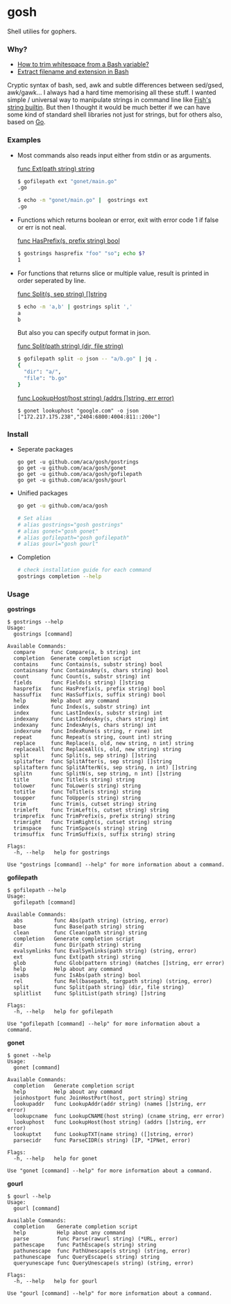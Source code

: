 # gosh
Shell utilies for gophers.  

### Why?

- [How to trim whitespace from a Bash variable?](https://stackoverflow.com/questions/369758/how-to-trim-whitespace-from-a-bash-variable)
- [Extract filename and extension in Bash](https://stackoverflow.com/questions/965053/extract-filename-and-extension-in-bash)


Cryptic syntax of bash, sed, awk and subtle differences between sed/gsed, awk/gawk... I always had a hard time memorising all these stuff. 
I wanted simple / universal way to manipulate strings in command line like [Fish's string builtin](http://fishshell.com/docs/current/cmds/string.html).
But then I thought it would be much better if we can have some kind of standard shell libraries not just for strings, but for others also, based on [Go](https://golang.org/).


### Examples
- Most commands also reads input either from stdin or as arguments. 

  [func Ext(path string) string](https://golang.org/pkg/path/filepath/#Ext)
  ```sh
  $ gofilepath ext "gonet/main.go"
  .go

  $ echo -n "gonet/main.go" |  gostrings ext
  .go
  ```

- Functions which returns boolean or error, exit with error code 1 if false or err is not neal.

  [func HasPrefix(s, prefix string) bool](https://golang.org/pkg/strings/#HasPrefix)
  ```sh
  $ gostrings hasprefix "foo" "so"; echo $?
  1
  ```

- For functions that returns slice or multiple value, result is printed in order seperated by line.

  [func Split(s, sep string) []string](https://golang.org/pkg/strings/#Split)
  ```sh
  $ echo -n 'a,b' | gostrings split ','
  a
  b
  ```

  But also you can specify output format in json.

  [func Split(path string) (dir, file string)](https://golang.org/pkg/filepath/#Split)
  ```sh
  $ gofilepath split -o json -- "a/b.go" | jq .
  {
    "dir": "a/",
    "file": "b.go"
  }
  ```

  [func LookupHost(host string) (addrs []string, err error)](https://golang.org/pkg/net/#LookupHost)
  ```
  $ gonet lookuphost "google.com" -o json
  ["172.217.175.238","2404:6800:4004:811::200e"]
  ```


### Install
- Seperate packages
  ```
  go get -u github.com/aca/gosh/gostrings
  go get -u github.com/aca/gosh/gonet
  go get -u github.com/aca/gosh/gofilepath
  go get -u github.com/aca/gosh/gourl
  ```

- Unified packages
  ```sh
  go get -u github.com/aca/gosh

  # Set alias
  # alias gostrings="gosh gostrings"
  # alias gonet="gosh gonet"
  # alias gofilepath="gosh gofilepath"
  # alias gourl="gosh gourl"
  ```

- Completion
  ```sh
  # check installation guide for each command
  gostrings completion --help
  ```

### Usage
**gostrings**
```
$ gostrings --help
Usage:
  gostrings [command]

Available Commands:
  compare     func Compare(a, b string) int
  completion  Generate completion script
  contains    func Contains(s, substr string) bool
  containsany func ContainsAny(s, chars string) bool
  count       func Count(s, substr string) int
  fields      func Fields(s string) []string
  hasprefix   func HasPrefix(s, prefix string) bool
  hassuffix   func HasSuffix(s, suffix string) bool
  help        Help about any command
  index       func Index(s, substr string) int
  index       func LastIndex(s, substr string) int
  indexany    func LastIndexAny(s, chars string) int
  indexany    func IndexAny(s, chars string) int
  indexrune   func IndexRune(s string, r rune) int
  repeat      func Repeat(s string, count int) string
  replace     func Replace(s, old, new string, n int) string
  replaceall  func ReplaceAll(s, old, new string) string
  split       func Split(s, sep string) []string
  splitafter  func SplitAfter(s, sep string) []string
  splitaftern func SplitAfterN(s, sep string, n int) []string
  splitn      func SplitN(s, sep string, n int) []string
  title       func Title(s string) string
  tolower     func ToLower(s string) string
  totitle     func ToTitle(s string) string
  toupper     func ToUpper(s string) string
  trim        func Trim(s, cutset string) string
  trimleft    func TrimLeft(s, cutset string) string
  trimprefix  func TrimPrefix(s, prefix string) string
  trimright   func TrimRight(s, cutset string) string
  trimspace   func TrimSpace(s string) string
  trimsuffix  func TrimSuffix(s, suffix string) string

Flags:
  -h, --help   help for gostrings

Use "gostrings [command] --help" for more information about a command.
```

**gofilepath**
```
$ gofilepath --help
Usage:
  gofilepath [command]

Available Commands:
  abs          func Abs(path string) (string, error)
  base         func Base(path string) string
  clean        func Clean(path string) string
  completion   Generate completion script
  dir          func Dir(path string) string
  evalsymlinks func EvalSymlinks(path string) (string, error)
  ext          func Ext(path string) string
  glob         func Glob(pattern string) (matches []string, err error)
  help         Help about any command
  isabs        func IsAbs(path string) bool
  rel          func Rel(basepath, targpath string) (string, error)
  split        func Split(path string) (dir, file string)
  splitlist    func SplitList(path string) []string

Flags:
  -h, --help   help for gofilepath

Use "gofilepath [command] --help" for more information about a command.
```

**gonet**
```
$ gonet --help
Usage:
  gonet [command]

Available Commands:
  completion   Generate completion script
  help         Help about any command
  joinhostport func JoinHostPort(host, port string) string
  lookupaddr   func LookupAddr(addr string) (names []string, err error)
  lookupcname  func LookupCNAME(host string) (cname string, err error)
  lookuphost   func LookupHost(host string) (addrs []string, err error)
  lookuptxt    func LookupTXT(name string) ([]string, error)
  parsecidr    func ParseCIDR(s string) (IP, *IPNet, error)

Flags:
  -h, --help   help for gonet

Use "gonet [command] --help" for more information about a command.
```

**gourl**
```
$ gourl --help
Usage:
  gourl [command]

Available Commands:
  completion    Generate completion script
  help          Help about any command
  parse         func Parse(rawurl string) (*URL, error)
  pathescape    func PathEscape(s string) string
  pathunescape  func PathUnescape(s string) (string, error)
  pathunescape  func QueryEscape(s string) string
  queryunescape func QueryUnescape(s string) (string, error)

Flags:
  -h, --help   help for gourl

Use "gourl [command] --help" for more information about a command.
```

